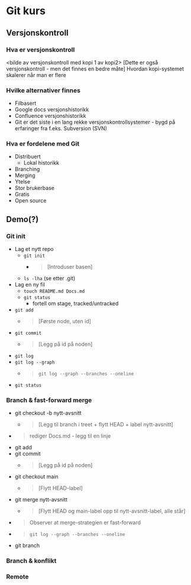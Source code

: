 # Git kurs

## Versjonskontroll
### Hva er versjonskontroll
<bilde av versjonskontroll med kopi 1 av kopi2>
[Dette er også versjonskontroll - men det finnes en bedre måte]
Hvordan kopi-systemet skalerer når man er flere

### Hvilke alternativer finnes
* Filbasert
* Google docs versjonshistorikk
* Confluence versjonshistorikk
* Git er det siste i en lang rekke versjonskontrollsystemer - bygd på erfaringer fra f.eks. Subversion (SVN)

### Hva er fordelene med Git
* Distribuert
  * Lokal historikk
* Branching
* Merging
* Ytelse
* Stor brukerbase
* Gratis
* Open source

## Demo(?)

### Git init
* Lag et nytt repo
  * `git init`
    * > [Introduser basen]
  * `ls -lha` (se etter .git)
* Lag en ny fil
  * `touch README.md Docs.md`
  * `git status`
    * fortell om stage, tracked/untracked
* `git add`
  * > [Første node, uten id]
* `git commit`
  * > [Legg på id på noden]
* `git log`
* `git log --graph`
  * > `git log --graph --branches --oneline`
* `git status`

### Branch & fast-forward merge
* git checkout -b nytt-avsnitt
  * > [Legg til branch i treet + flytt HEAD + label nytt-avsnitt]
* > rediger Docs.md - legg til en linje
* git add
* git commit
  * > [Legg på id på noden]
* git checkout main
  * > [Flytt HEAD-label]
* git merge nytt-avsnitt
  * > [Flytt HEAD og main-label opp til nytt-avsnitt-label, alle står]
* > Observer at merge-strategien er fast-forward
* > `git log --graph --branches --oneline`
* git branch

### Branch & konflikt

### Remote
